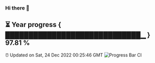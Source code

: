 ### Hi there 👋
⏳ Year progress { █████████████████████████████▁ } 97.81 %
---
⏰ Updated on Sat, 24 Dec 2022 00:25:46 GMT
![Progress Bar CI](https://github.com/Moyi321/Moyi321/workflows/Progress%20Bar%20CI/badge.svg)
